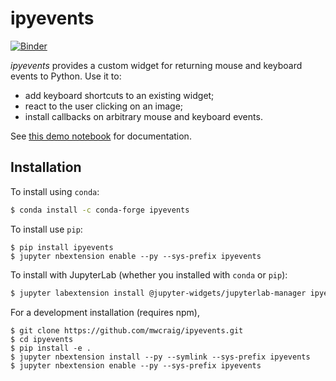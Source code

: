 ipyevents
=========
[![Binder](https://mybinder.org/badge_logo.svg)](https://mybinder.org/v2/gh/mwcraig/ipyevents/master?filepath=doc%2FWidget%20DOM%20Events.ipynb)

*ipyevents* provides a custom widget for returning mouse and keyboard events to
Python. Use it to:

 - add keyboard shortcuts to an existing widget;
 - react to the user clicking on an image;
 - install callbacks on arbitrary mouse and keyboard events.

See [this demo notebook](doc/Widget%20DOM%20Events.ipynb) for documentation.

Installation
------------

To install using `conda`:

```bash
$ conda install -c conda-forge ipyevents
```

To install use `pip`:

    $ pip install ipyevents
    $ jupyter nbextension enable --py --sys-prefix ipyevents

To install with JupyterLab (whether you installed with `conda` or `pip`):

```bash
$ jupyter labextension install @jupyter-widgets/jupyterlab-manager ipyevents
```

For a development installation (requires npm),

    $ git clone https://github.com/mwcraig/ipyevents.git
    $ cd ipyevents
    $ pip install -e .
    $ jupyter nbextension install --py --symlink --sys-prefix ipyevents
    $ jupyter nbextension enable --py --sys-prefix ipyevents
